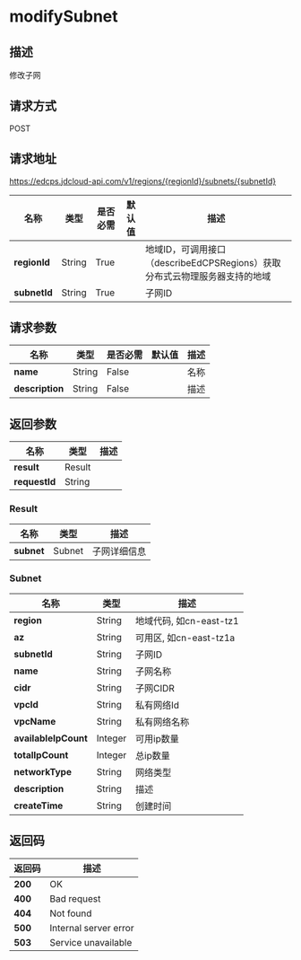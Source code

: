 # modifySubnet


## 描述
修改子网

## 请求方式
POST

## 请求地址
https://edcps.jdcloud-api.com/v1/regions/{regionId}/subnets/{subnetId}

|名称|类型|是否必需|默认值|描述|
|---|---|---|---|---|
|**regionId**|String|True| |地域ID，可调用接口（describeEdCPSRegions）获取分布式云物理服务器支持的地域|
|**subnetId**|String|True| |子网ID|

## 请求参数
|名称|类型|是否必需|默认值|描述|
|---|---|---|---|---|
|**name**|String|False| |名称|
|**description**|String|False| |描述|


## 返回参数
|名称|类型|描述|
|---|---|---|
|**result**|Result| |
|**requestId**|String| |

### <a name="Result">Result</a>
|名称|类型|描述|
|---|---|---|
|**subnet**|Subnet|子网详细信息|
### <a name="Subnet">Subnet</a>
|名称|类型|描述|
|---|---|---|
|**region**|String|地域代码, 如cn-east-tz1|
|**az**|String|可用区, 如cn-east-tz1a|
|**subnetId**|String|子网ID|
|**name**|String|子网名称|
|**cidr**|String|子网CIDR|
|**vpcId**|String|私有网络Id|
|**vpcName**|String|私有网络名称|
|**availableIpCount**|Integer|可用ip数量|
|**totalIpCount**|Integer|总ip数量|
|**networkType**|String|网络类型|
|**description**|String|描述|
|**createTime**|String|创建时间|

## 返回码
|返回码|描述|
|---|---|
|**200**|OK|
|**400**|Bad request|
|**404**|Not found|
|**500**|Internal server error|
|**503**|Service unavailable|

